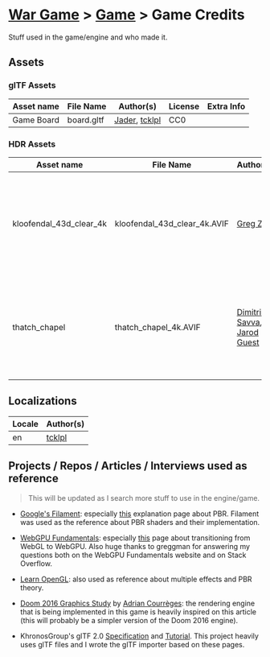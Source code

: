 # [War Game](../README.md) > [Game](./README.md) > Game Credits

Stuff used in the game/engine and who made it.

## Assets

### glTF Assets
Asset name | File Name | Author(s) | License | Extra Info
---|---|---|---|---
Game Board | board.gltf | [Jader](https://github.com/JaderGedeon), [tcklpl](https://github.com/tcklpl) | CC0 | 

### HDR Assets
Asset name | File Name | Author(s) | License | Extra Info
---|---|---|---|---
kloofendal_43d_clear_4k | kloofendal_43d_clear_4k.AVIF | [Greg Zaal](https://gregzaal.com/) | CC0 | [File in Poly Haven](https://polyhaven.com/a/kloofendal_43d_clear). The HDR file was converted to AVIF so it could be easily loaded.
thatch_chapel | thatch_chapel_4k.AVIF | [Dimitrios Savva](https://polyhaven.com/all?a=Dimitrios+Savva), [Jarod Guest](https://polyhaven.com/all?a=Jarod+Guest) | CC0 | [File in Poly Haven](https://polyhaven.com/a/thatch_chapel). The HDR file was converted to AVIF so it could be easily loaded.

## Localizations
Locale | Author(s)
---|---
en | [tcklpl](https://github.com/tcklpl)

## Projects / Repos / Articles / Interviews used as reference

> This will be updated as I search more stuff to use in the engine/game.

- [Google's Filament](https://github.com/google/filament): especially [this](https://google.github.io/filament/Filament.html) explanation page about PBR. Filament was used as the reference about PBR shaders and their implementation.

- [WebGPU Fundamentals](https://webgpufundamentals.org/): especially [this](https://webgpufundamentals.org/webgpu/lessons/webgpu-from-webgl.html) page about transitioning from WebGL to WebGPU. Also huge thanks to greggman for answering my questions both on the WebGPU Fundamentals website and on Stack Overflow.

- [Learn OpenGL](https://learnopengl.com): also used as reference about multiple effects and PBR theory.

- [Doom 2016 Graphics Study](https://www.adriancourreges.com/blog/2016/09/09/doom-2016-graphics-study/) by [Adrian Courrèges](https://www.adriancourreges.com/): the rendering engine that is being implemented in this game is heavily inspired on this article (this will probably be a simpler version of the Doom 2016 engine).

- KhronosGroup's glTF 2.0 [Specification](https://github.com/KhronosGroup/glTF/blob/main/specification/2.0/README.md) and [Tutorial](https://github.com/KhronosGroup/glTF-Tutorials/blob/master/gltfTutorial/README.md). This project heavily uses glTF files and I wrote the glTF importer based on these pages.

